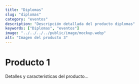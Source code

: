 ```yaml
---
title: "Diplomas"
slug: "diplomas"
category: "eventos"
description: "Descripción detallada del producto diplomas"
keywords: ["Diplomas", "eventos"]
image: "../../../../public/image/mockup.webp"
alt: "Imagen del producto 3"
---
```

# Producto 1
Detalles y características del producto...